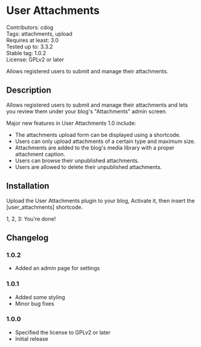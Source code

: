 User Attachments
=================

Contributors: cdog  
Tags: attachments, upload  
Requires at least: 3.0  
Tested up to: 3.3.2  
Stable tag: 1.0.2  
License: GPLv2 or later

Allows registered users to submit and manage their attachments.

Description
-----------

Allows registered users to submit and manage their attachments and lets you review them under your blog's "Attachments" admin screen.

Major new features in User Attachments 1.0 include:

* The attachments upload form can be displayed using a shortcode.
* Users can only upload attachments of a certain type and maximum size.
* Attachments are added to the blog's media library with a proper attachment caption.
* Users can browse their unpublished attachments.
* Users are allowed to delete their unpublished attachments.

Installation
------------

Upload the User Attachments plugin to your blog, Activate it, then insert the [user_attachments] shortcode.

1, 2, 3: You're done!

Changelog
---------

### 1.0.2

* Added an admin page for settings

### 1.0.1

* Added some styling
* Minor bug fixes

### 1.0.0

* Specified the license to GPLv2 or later
* Initial release

